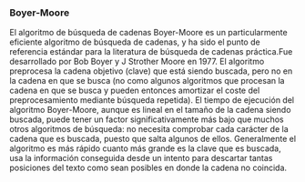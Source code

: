 ### Boyer-Moore ###

El algoritmo de búsqueda de cadenas Boyer-Moore es un particularmente eficiente algoritmo de búsqueda de cadenas, y ha sido el punto de referencia estándar para la literatura de búsqueda de cadenas práctica.​ Fue desarrollado por Bob Boyer y J Strother Moore en 1977. El algoritmo preprocesa la cadena objetivo (clave) que está siendo buscada, pero no en la cadena en que se busca (no como algunos algoritmos que procesan la cadena en que se busca y pueden entonces amortizar el coste del preprocesamiento mediante búsqueda repetida). El tiempo de ejecución del algoritmo Boyer-Moore, aunque es lineal en el tamaño de la cadena siendo buscada, puede tener un factor significativamente más bajo que muchos otros algoritmos de búsqueda: no necesita comprobar cada carácter de la cadena que es buscada, puesto que salta algunos de ellos. Generalmente el algoritmo es más rápido cuanto más grande es la clave que es buscada, usa la información conseguida desde un intento para descartar tantas posiciones del texto como sean posibles en donde la cadena no coincida.